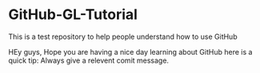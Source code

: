 # GitHub-GL-Tutorial
This is a test repository to help people understand how to use GitHub

HEy guys, Hope you are having a nice day learning about GitHub here is a quick tip: Always give a relevent comit message.
